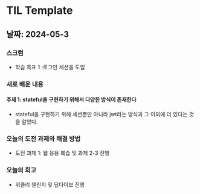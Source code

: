 # TIL Template

## 날짜: 2024-05-3

### 스크럼
- 학습 목표 1 :로그인 세션을 도입

### 새로 배운 내용
#### 주제 1: stateful을 구현하기 위해서 다양한 방식이 존재한다
- stateful을 구현하기 위해 세션뿐만 아니라 jwt라는 방식과 그 이외에 더 있다는 것을 알았다.

### 오늘의 도전 과제와 해결 방법
- 도전 과제 1: 웹 응용 복습 및 과제 2-3 진행

### 오늘의 회고
- 위클리 챌린지 및 딥다이브 진행
